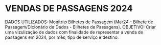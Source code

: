 # VENDAS DE PASSAGENS 2024

DADOS UTILIZADOS:  Monitriip Bilhetes de Passagem (Mar24 - Bilhete de Passagem/Dicionário de Dados - Bilhetes de Passagens).
OBJETIVO: Criar uma vizulização de dados com finalidade de representar a venda de passagens em 2024, por mês, tipo de serviço e destino.
